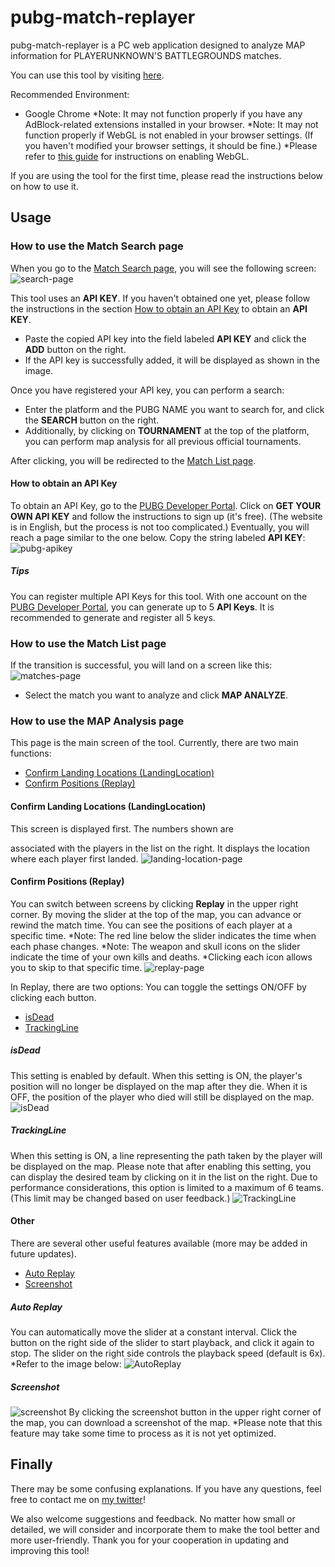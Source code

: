 pubg-match-replayer
===================

pubg-match-replayer is a PC web application designed to analyze MAP information for PLAYERUNKNOWN'S BATTLEGROUNDS matches.

You can use this tool by visiting [here](https://kagijpn.github.io/pubg-match-replayer/top/).

Recommended Environment:
- Google Chrome
  *Note: It may not function properly if you have any AdBlock-related extensions installed in your browser.
  *Note: It may not function properly if WebGL is not enabled in your browser settings. (If you haven't modified your browser settings, it should be fine.)
  *Please refer to [this guide](https://qiita.com/Hiroki_M/items/c93b5b642514cde556d6) for instructions on enabling WebGL.

If you are using the tool for the first time, please read the instructions below on how to use it.

## Usage

### How to use the Match Search page
When you go to the [Match Search page](https://kagijpn.github.io/pubg-match-replayer/top/), you will see the following screen:
![search-page](https://raw.githubusercontent.com/KagiJPN/pubg-match-replayer/master/docs/img/replayer1.JPG)

This tool uses an **API KEY**. If you haven't obtained one yet, please follow the instructions in the section [How to obtain an API Key](#how-to-obtain-an-api-key) to obtain an **API KEY**.
- Paste the copied API key into the field labeled **API KEY** and click the **ADD** button on the right.
- If the API key is successfully added, it will be displayed as shown in the image.

Once you have registered your API key, you can perform a search:
- Enter the platform and the PUBG NAME you want to search for, and click the **SEARCH** button on the right.
- Additionally, by clicking on **TOURNAMENT** at the top of the platform, you can perform map analysis for all previous official tournaments.

After clicking, you will be redirected to the [Match List page](#how-to-use-the-match-list-page).

#### How to obtain an API Key
To obtain an API Key, go to the [PUBG Developer Portal](https://developer.pubg.com/).
Click on **GET YOUR OWN API KEY** and follow the instructions to sign up (it's free). (The website is in English, but the process is not too complicated.)
Eventually, you will reach a page similar to the one below. Copy the string labeled **API KEY**:
![pubg-apikey](https://raw.githubusercontent.com/KagiJPN/pubg-bluezone-predictor/master/docs/resource/img/pubg-apikey.JPG)

##### Tips
You can register multiple API Keys for this tool.
With one account on the [PUBG Developer Portal](https://developer.pubg.com/), you can generate up to 5 **API Keys**.
It is recommended to generate and register all 5 keys.

### How to use the Match List page
If the transition is successful, you will land on a screen like this:
![matches-page](https://raw.githubusercontent.com/KagiJPN/pubg-match-replayer/master/docs/img/replayer2.JPG)

- Select the match you want to analyze and click **MAP ANALYZE**.

### How to use the MAP Analysis page
This page is the main screen of the tool.
Currently, there are two main functions:
- [Confirm Landing Locations (LandingLocation)](#confirm-landing-locations-landinglocation)
- [Confirm Positions (Replay)](#confirm-positions-replay)

#### Confirm Landing Locations (LandingLocation)
This screen is displayed first.
The numbers shown are

 associated with the players in the list on the right.
It displays the location where each player first landed.
![landing-location-page](https://raw.githubusercontent.com/KagiJPN/pubg-match-replayer/master/docs/img/replayer3.JPG)

#### Confirm Positions (Replay)
You can switch between screens by clicking **Replay** in the upper right corner.
By moving the slider at the top of the map, you can advance or rewind the match time.
You can see the positions of each player at a specific time.
*Note: The red line below the slider indicates the time when each phase changes.
*Note: The weapon and skull icons on the slider indicate the time of your own kills and deaths.
*Clicking each icon allows you to skip to that specific time.
![replay-page](https://raw.githubusercontent.com/KagiJPN/pubg-match-replayer/master/docs/img/replayer4.JPG)

In Replay, there are two options:
You can toggle the settings ON/OFF by clicking each button.
- [isDead](#isdead)
- [TrackingLine](#trackingline)

##### isDead
This setting is enabled by default.
When this setting is ON, the player's position will no longer be displayed on the map after they die.
When it is OFF, the position of the player who died will still be displayed on the map.
![isDead](https://raw.githubusercontent.com/KagiJPN/pubg-match-replayer/master/docs/img/replayer5.JPG)


##### TrackingLine
When this setting is ON, a line representing the path taken by the player will be displayed on the map.
Please note that after enabling this setting, you can display the desired team by clicking on it in the list on the right.
Due to performance considerations, this option is limited to a maximum of 6 teams. (This limit may be changed based on user feedback.)
![TrackingLine](https://raw.githubusercontent.com/KagiJPN/pubg-match-replayer/master/docs/img/replayer6.JPG)

#### Other
There are several other useful features available (more may be added in future updates).
- [Auto Replay](#auto-replay)
- [Screenshot](#screenshot)

##### Auto Replay
You can automatically move the slider at a constant interval.
Click the button on the right side of the slider to start playback, and click it again to stop.
The slider on the right side controls the playback speed (default is 6x).
*Refer to the image below:
![AutoReplay](https://raw.githubusercontent.com/KagiJPN/pubg-match-replayer/master/docs/img/replayer7.JPG)

##### Screenshot
![screenshot](https://raw.githubusercontent.com/KagiJPN/pubg-match-replayer/master/docs/img/replayer8.JPG)
By clicking the screenshot button in the upper right corner of the map, you can download a screenshot of the map.
*Please note that this feature may take some time to process as it is not yet optimized.

## Finally
There may be some confusing explanations.
If you have any questions, feel free to contact me on [my twitter](https://twitter.com/KagiJPN)!

We also welcome suggestions and feedback.
No matter how small or detailed, we will consider and incorporate them to make the tool better and more user-friendly.
Thank you for your cooperation in updating and improving this tool!
